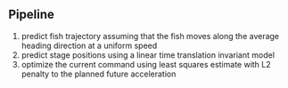 Pipeline
----------
1. predict fish trajectory assuming that the fish moves along the average heading direction at a uniform speed
2. predict stage positions using a linear time translation invariant model
3. optimize the current command using least squares estimate with L2 penalty to the planned future acceleration
